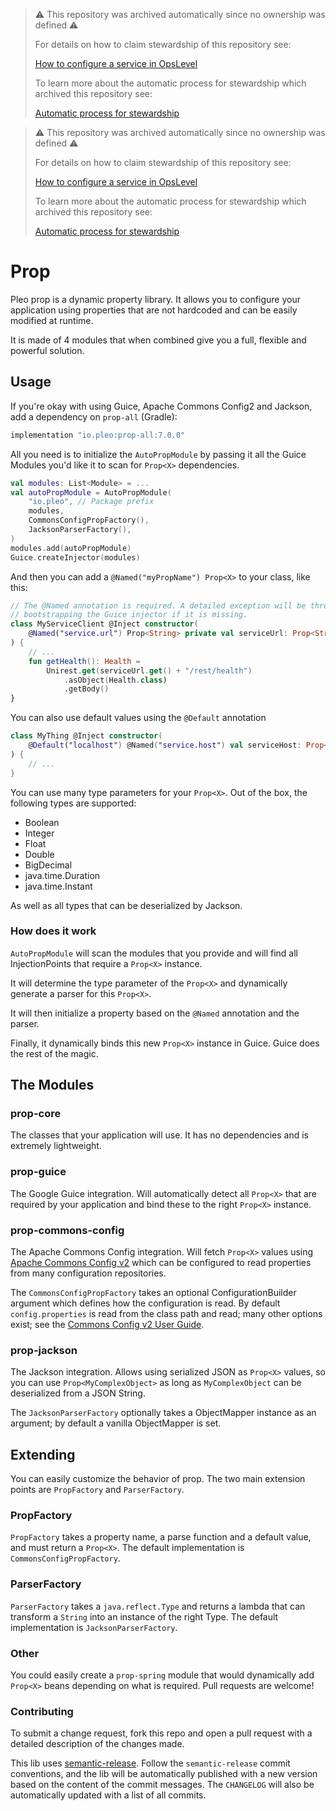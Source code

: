 > :warning: This repository was archived automatically since no ownership was defined :warning:
>
> For details on how to claim stewardship of this repository see:
>
> [How to configure a service in OpsLevel](https://www.notion.so/pleo/How-to-configure-a-service-in-OpsLevel-f6483fcb4fdd4dcc9fc32b7dfe14c262)
>
> To learn more about the automatic process for stewardship which archived this repository see:
>
> [Automatic process for stewardship](https://www.notion.so/pleo/Automatic-process-for-stewardship-43d9def9bc9a4010aba27144ef31e0f2)

> :warning: This repository was archived automatically since no ownership was defined :warning:
>
> For details on how to claim stewardship of this repository see:
>
> [How to configure a service in OpsLevel](https://www.notion.so/pleo/How-to-configure-a-service-in-OpsLevel-f6483fcb4fdd4dcc9fc32b7dfe14c262)
>
> To learn more about the automatic process for stewardship which archived this repository see:
>
> [Automatic process for stewardship](https://www.notion.so/pleo/Automatic-process-for-stewardship-43d9def9bc9a4010aba27144ef31e0f2)

# Prop 

Pleo prop is a dynamic property library. It allows you to configure your application using properties that are not hardcoded and can be easily modified at runtime.

It is made of 4 modules that when combined give you a full, flexible and powerful solution.

## Usage

If you're okay with using Guice, Apache Commons Config2 and Jackson, add a dependency on `prop-all` (Gradle):

```groovy
implementation "io.pleo:prop-all:7.0.0"
```

All you need is to initialize the `AutoPropModule` by passing it all the Guice Modules you'd like it to scan for `Prop<X>` dependencies.

```kotlin
val modules: List<Module> = ...
val autoPropModule = AutoPropModule(
    "io.pleo", // Package prefix
    modules,
    CommonsConfigPropFactory(),
    JacksonParserFactory(),
)
modules.add(autoPropModule)
Guice.createInjector(modules)
```

And then you can add a `@Named("myPropName") Prop<X>` to your class, like this:

```kotlin
// The @Named annotation is required. A detailed exception will be thrown when 
// bootstrapping the Guice injector if it is missing.
class MyServiceClient @Inject constructor(
    @Named("service.url") Prop<String> private val serviceUrl: Prop<String>
) {
    // ...
    fun getHealth(): Health =
        Unirest.get(serviceUrl.get() + "/rest/health")
            .asObject(Health.class)
            .getBody()
}
```

You can also use default values using the `@Default` annotation

```kotlin
class MyThing @Inject constructor(
    @Default("localhost") @Named("service.host") val serviceHost: Prop<String>
) {
    // ...
}
```

You can use many type parameters for your `Prop<X>`. Out of the box, the following types are supported:

* Boolean
* Integer
* Float
* Double
* BigDecimal
* java.time.Duration
* java.time.Instant

As well as all types that can be deserialized by Jackson.

### How does it work

`AutoPropModule` will scan the modules that you provide and will find all InjectionPoints that require a `Prop<X>` instance. 

It will determine the type parameter of the `Prop<X>` and dynamically generate a parser for this `Prop<X>`.

It will then initialize a property based on the `@Named` annotation and the parser.

Finally, it dynamically binds this new `Prop<X>` instance in Guice. Guice does the rest of the magic. 

## The Modules

### prop-core

The classes that your application will use. It has no dependencies and is extremely lightweight.

### prop-guice

The Google Guice integration. Will automatically detect all `Prop<X>` that are required by your application and bind these to the right `Prop<X>` instance.

### prop-commons-config

The Apache Commons Config integration. Will fetch `Prop<X>` values using [Apache Commons Config v2](https://commons.apache.org/proper/commons-configuration) which can be configured to read properties from many configuration repositories.

The `CommonsConfigPropFactory` takes an optional ConfigurationBuilder argument which defines how the configuration
is read. By default `config.properties` is read from the class path and read; many other options exist; see the [Commons Config v2 User Guide](https://commons.apache.org/proper/commons-configuration/userguide/user_guide.html).

### prop-jackson

The Jackson integration. Allows using serialized JSON as `Prop<X>` values, so you can use `Prop<MyComplexObject>` as long as `MyComplexObject` can be deserialized from a JSON String.

The `JacksonParserFactory` optionally takes a ObjectMapper instance as an argument; by default a vanilla ObjectMapper is set.

## Extending

You can easily customize the behavior of prop. The two main extension points are `PropFactory` and `ParserFactory`.

### PropFactory

`PropFactory` takes a property name, a parse function and a default value, and must return a `Prop<X>`. The default implementation is `CommonsConfigPropFactory`.

### ParserFactory

`ParserFactory` takes a `java.reflect.Type` and returns a lambda that can transform a `String` into an instance of the right Type. The default implementation is `JacksonParserFactory`.

### Other

You could easily create a `prop-spring` module that would dynamically add `Prop<X>` beans depending on what is required. Pull requests are welcome!

### Contributing

To submit a change request, fork this repo and open a pull request with a detailed description of the changes made.

This lib uses [semantic-release](https://github.com/semantic-release/semantic-release). Follow the `semantic-release` commit conventions, and the lib will be automatically published with a new version based on the content of the commit messages. 
The `CHANGELOG` will also be automatically updated with a list of all commits.   
 
